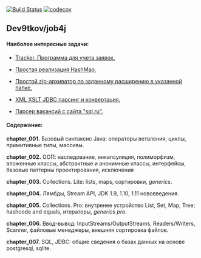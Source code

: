 [![Build Status](https://travis-ci.org/Dev9tkov/job4j.svg?branch=master)](https://travis-ci.org/Dev9tkov/job4j)
[![codecov](https://codecov.io/gh/Dev9tkov/job4j/branch/master/graph/badge.svg)](https://codecov.io/gh/Dev9tkov/job4j)
## Dev9tkov/job4j 
#### Наиболее интересные задачи:
 * [Tracker. Программа для учета заявок.](https://github.com/Dev9tkov/job4j/tree/master/chapter_002/src/main/java/ru/job4j/tracker)

 * [Простая реализация HashMap.](https://github.com/Dev9tkov/job4j/commit/ed649faaa1c23d8d1503e0aca5037b8e4d7958d3)
 
 * [Простой zip-архиватор по заданному расширению в указанной папке.](https://github.com/Dev9tkov/job4j/commit/9ce7760500157bbac890b5bf1dc12685a3aa6785)
 
 * [XML XSLT JDBC парсинг и конвертация.](https://github.com/Dev9tkov/job4j/tree/master/chapter_007/src/main/java/ru/job4j/magnit)
 
 * [Парсер вакансий с сайта "sql.ru".](https://github.com/Dev9tkov/job4j/commit/8fcaf899476a47446cfded0b46b66e062dc906ed)


#### Содержание:
**chapter_001.** Базовый синтаксис Java: операторы ветвления, циклы, примитивные типы, массивы.

**chapter_002.** ООП: наследование, инкапсуляция, полиморфизм, вложенные классы, абстрактные и анонимные классы, интерфейсы, базовые 
паттерны проектирования, исключения

**chapter_003.** Collections. Lite: lists, maps, сортировки, _generics_.

**chapter_004.** Лямбды, Stream API, JDK 1.9, 1.10, 1.11 нововведения.

**chapter_005.** Collections. Pro: внутренее устройство List, Set, Map, Tree; hashcode and equals, итераторы, _generics pro_.

**chapter_006.** Ввод-вывод: InputStreams/OutputStreams, Readers/Writers, Scanner, файловые менеджеры, внешняя сортировка файлов.

**chapter_007.** SQL, JDBC: общие сведения о базах данных на основе postgresql, sqlite.

